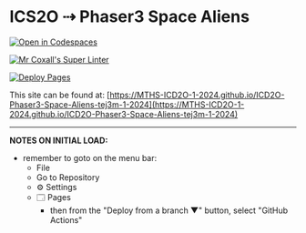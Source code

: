 # ICS2O ⇢ Phaser3 Space Aliens

[![Open in Codespaces](https://classroom.github.com/assets/launch-codespace-2972f46106e565e64193e422d61a12cf1da4916b45550586e14ef0a7c637dd04.svg)](https://classroom.github.com/open-in-codespaces?assignment_repo_id=19078571)

[![Mr Coxall's Super Linter](https://github.com/MTHS-ICD2O-1-2024/ICD2O-Phaser3-Space-Aliens-tej3m-1-2024/workflows/Mr%20Coxall's%20Super%20Linter/badge.svg)](https://github.com/MTHS-ICD2O-1-2024/ICD2O-Phaser3-Space-Aliens-tej3m-1-2024/actions)

[![Deploy Pages](https://github.com/MTHS-ICD2O-1-2024/ICD2O-Phaser3-Space-Aliens-tej3m-1-2024/workflows/Deploy%20Pages/badge.svg)](https://github.com/MTHS-ICD2O-1-2024/ICD2O-Phaser3-Space-Aliens-tej3m-1-2024/actions)

This site can be found at: [https://MTHS-ICD2O-1-2024.github.io/ICD2O-Phaser3-Space-Aliens-tej3m-1-2024](https://MTHS-ICD2O-1-2024.github.io/ICD2O-Phaser3-Space-Aliens-tej3m-1-2024)

---

**NOTES ON INITIAL LOAD:**
- remember to goto on the menu bar:
  - File
  - Go to Repository
  - ⚙ Settings
  - 🗔 Pages
    - then from the "Deploy from a branch ▼" button, select "GitHub Actions"
